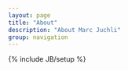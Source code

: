 ```yaml
---
layout: page
title: "About"
description: "About Marc Juchli"
group: navigation
---
```

{% include JB/setup %}
